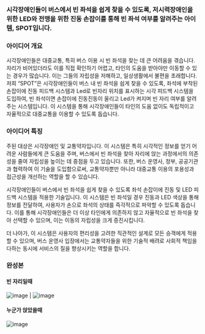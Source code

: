 ### 시각장애인들이 버스에서 빈 좌석을 쉽게 찾을 수 있도록, 저시력장애인을 위한 LED와 전맹을 위한 진동 손잡이를 통해 빈 좌석 여부를 알려주는 아이템, SPOT입니다.


### 아이디어 개요
 시각장애인들은 대중교통, 특히 버스 이용 시 빈 좌석을 찾는 데 큰 어려움을 겪습니다. 자리가 비어있더라도 이를 직접 확인하기 어렵고, 타인의 도움을 받아야만 이동할 수 있는 경우가 많습니다. 이는 그들의 자립성을 저해하고, 일상생활에서 불편을 초래합니다. 저희 “SPOT”은 시각장애인들이 버스 내 빈 좌석을 쉽게 찾을 수 있도록, 좌석에 부착된 손잡이에 진동 피드백 시스템과 Led로 빈자리 위치를 표시하는 시각 피드백 시스템을 도입하여, 빈 좌석이면 손잡이에 진동진동이 울리고 Led가 켜지며 빈 자리 여부를 알려주는 시스템입니다. 이 시스템을 통해 시각장애인들이 타인의 도움 없이도 독립적이고 자율적으로 대중교통을 이용할 수 있도록 돕습니다.

### 아이디어 특징
 주된 대상은 시각장애인 및 교통약자입니다. 이 시스템은 특히 시각적인 정보를 얻기 어려운 사람들에게 큰 도움을 주며, 버스에서 빈 좌석을 찾아 자리에 앉는 과정에서의 의존성을 줄여 자립성을 높이는 데 중점을 두고 있습니다. 또한, 버스 운영사, 정부, 공공기관과 협력하여 이 기술을 도입함으로써, 교통약자뿐만 아니라 대중교통 이용의 포용성과 접근성을 개선하는 역할을 할 수 있습니다.

 시각장애인들이 버스에서 빈 좌석을 쉽게 찾을 수 있도록 좌석 손잡이에 진동 및 LED 피드백 시스템을 적용한 기술입니다. 이 시스템은 빈 좌석일 경우 진동과 LED 색상을 통해 정보를 전달하여, 사용자가 손으로 좌석의 상태를 즉각적으로 파악할 수 있도록 돕습니다. 이를 통해 시각장애인들은 더 이상 타인에게 의존하지 않고 자율적으로 빈 좌석을 찾아 선택할 수 있으며, 이는 이동의 자립성을 크게 증진시킵니다.

 더 나아가, 이 시스템은 사용자의 편리성을 고려한 직관적인 설계로 모든 승객에게 적용할 수 있으며, 버스 운영사 입장에서는 교통약자들을 위한 기술적 배려로 사회적 책임을 다하는 동시에 서비스의 질을 향상시키는 역할을 합니다.

### 완성본
#### 빈 자리일때 
![image](https://github.com/user-attachments/assets/bbd7eb8a-b885-40fc-b718-4e7a7913eab7) | ![image](https://github.com/user-attachments/assets/d4c3d336-5222-480d-8219-7cdd077f24b1)

#### 누군가 앉았을때 
![image](https://github.com/user-attachments/assets/25c581b5-4b90-4694-9004-a8354ecd8fc7)
